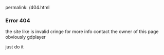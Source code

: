 permalink: /404.html
### Error 404
the site like is invalid
cringe
for more info contact the owner of this page
obviously gdplayer

just do it
